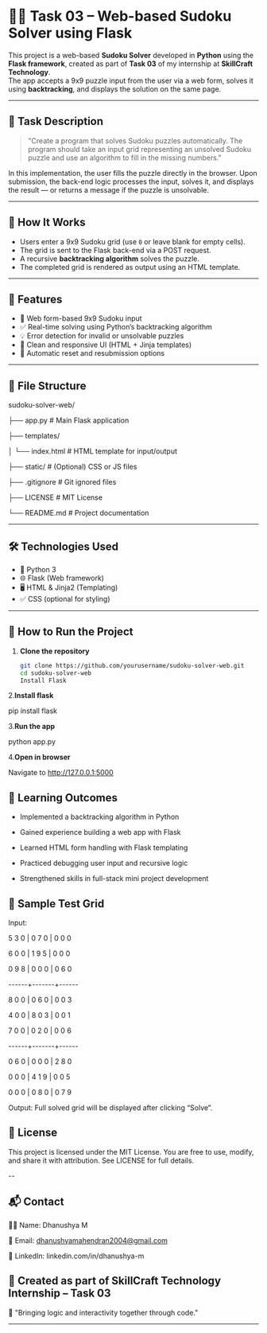 # 🧠🔢 Task 03 – Web-based Sudoku Solver using Flask

This project is a web-based **Sudoku Solver** developed in **Python** using the **Flask framework**, created as part of **Task 03** of my internship at **SkillCraft Technology**.  
The app accepts a 9x9 puzzle input from the user via a web form, solves it using **backtracking**, and displays the solution on the same page.

---

## 📘 Task Description

> "Create a program that solves Sudoku puzzles automatically. The program should take an input grid representing an unsolved Sudoku puzzle and use an algorithm to fill in the missing numbers."

In this implementation, the user fills the puzzle directly in the browser. Upon submission, the back-end logic processes the input, solves it, and displays the result — or returns a message if the puzzle is unsolvable.

---

## 🧩 How It Works

- Users enter a 9x9 Sudoku grid (use `0` or leave blank for empty cells).
- The grid is sent to the Flask back-end via a POST request.
- A recursive **backtracking algorithm** solves the puzzle.
- The completed grid is rendered as output using an HTML template.

---

## 🌟 Features

- 🔢 Web form-based 9x9 Sudoku input
- ✅ Real-time solving using Python’s backtracking algorithm
- 💡 Error detection for invalid or unsolvable puzzles
- 🧹 Clean and responsive UI (HTML + Jinja templates)
- 🔄 Automatic reset and resubmission options

---

## 📁 File Structure

sudoku-solver-web/

├── app.py # Main Flask application

├── templates/

│ └── index.html # HTML template for input/output

├── static/ # (Optional) CSS or JS files

├── .gitignore # Git ignored files

├── LICENSE # MIT License

└── README.md # Project documentation


---

## 🛠️ Technologies Used

- 🐍 Python 3
- 🌐 Flask (Web framework)
- 🖥️ HTML & Jinja2 (Templating)
- ✅ CSS (optional for styling)

---

## 🚀 How to Run the Project

1. **Clone the repository**
   ```bash
   git clone https://github.com/yourusername/sudoku-solver-web.git
   cd sudoku-solver-web
   Install Flask

2.**Install flask**

pip install flask

3.**Run the app**
  
python app.py

4.**Open in browser**

Navigate to http://127.0.0.1:5000

## 🧠 Learning Outcomes

- Implemented a backtracking algorithm in Python

- Gained experience building a web app with Flask

- Learned HTML form handling with Flask templating

- Practiced debugging user input and recursive logic

- Strengthened skills in full-stack mini project development

## 🧪 Sample Test Grid

Input:

5 3 0 | 0 7 0 | 0 0 0

6 0 0 | 1 9 5 | 0 0 0

0 9 8 | 0 0 0 | 0 6 0

------+-------+------

8 0 0 | 0 6 0 | 0 0 3

4 0 0 | 8 0 3 | 0 0 1

7 0 0 | 0 2 0 | 0 0 6

------+-------+------

0 6 0 | 0 0 0 | 2 8 0

0 0 0 | 4 1 9 | 0 0 5

0 0 0 | 0 8 0 | 0 7 9


Output:
Full solved grid will be displayed after clicking “Solve”.


## 📝 License

This project is licensed under the MIT License.
You are free to use, modify, and share it with attribution.
See LICENSE for full details.

--


## 📬 Contact

👩‍💻 Name: Dhanushya M

📧 Email: dhanushyamahendran2004@gmail.com

💼 LinkedIn: linkedin.com/in/dhanushya-m



## 🔖 Created as part of SkillCraft Technology Internship – Task 03

🧠 "Bringing logic and interactivity together through code."



---


